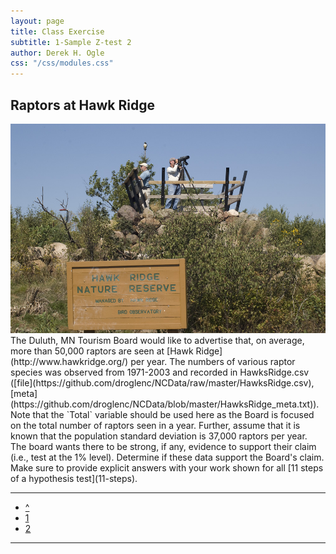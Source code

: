 ```yaml
---
layout: page
title: Class Exercise
subtitle: 1-Sample Z-test 2
author: Derek H. Ogle
css: "/css/modules.css"
---
```


## Raptors at Hawk Ridge
<img src="zimgs/hawk_ridge.jpg" alt="Hawk Ridge" class="img-right">
The Duluth, MN Tourism Board would like to advertise that, on average, more than 50,000 raptors are seen at [Hawk Ridge](http://www.hawkridge.org/) per year.  The numbers of various raptor species was observed from 1971-2003 and recorded in HawksRidge.csv ([file](https://github.com/droglenc/NCData/raw/master/HawksRidge.csv), [meta](https://github.com/droglenc/NCData/blob/master/HawksRidge_meta.txt)).  Note that the `Total` variable should be used here as the Board is focused on the total number of raptors seen in a year.  Further, assume that it is known that the population standard deviation is 37,000 raptors per year.  The board wants there to be strong, if any, evidence to support their claim (i.e., test at the 1% level).  Determine if these data support the Board's claim.  Make sure to provide explicit answers with your work shown for all [11 steps of a hypothesis test](11-steps).

----

<div class="text-center">
<ul class="pagination pagination-lg">
  <li><a href="1SampleZ.html">^</a></li>
  <li><a href="1SampleZ_CE1.html">1</a></li>
  <li class="active"><a href="#">2</a></li>
</ul>
</div>

----
